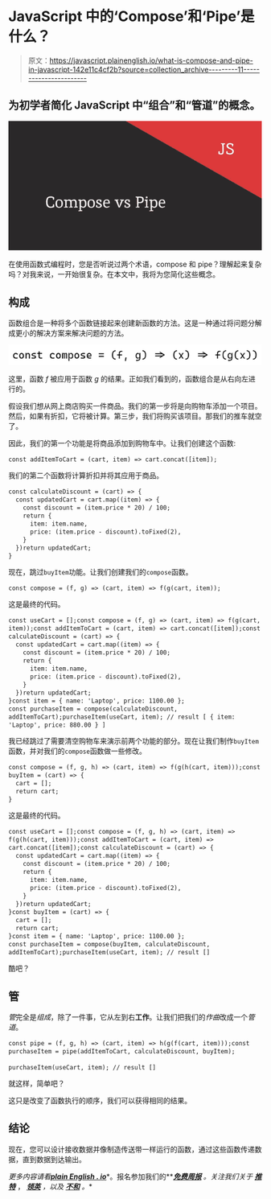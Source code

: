 # JavaScript 中的‘Compose’和‘Pipe’是什么？

> 原文：<https://javascript.plainenglish.io/what-is-compose-and-pipe-in-javascript-142e11c4cf2b?source=collection_archive---------11----------------------->

## 为初学者简化 JavaScript 中“组合”和“管道”的概念。

![](img/cd98511e46bf4e9faeb76b648d931f96.png)

在使用函数式编程时，您是否听说过两个术语，compose 和 pipe？理解起来复杂吗？对我来说，一开始很复杂。在本文中，我将为您简化这些概念。

## 构成

函数组合是一种将多个函数链接起来创建新函数的方法。这是一种通过将问题分解成更小的解决方案来解决问题的方法。

![](img/308521c7049b30a56773eecbd570eb14.png)

这里，函数 *f* 被应用于函数 *g* 的结果。正如我们看到的，函数组合是从右向左进行的。

假设我们想从网上商店购买一件商品。我们的第一步将是向购物车添加一个项目。然后，如果有折扣，它将被计算。第三步，我们将购买该项目。那我们的推车就空了。

因此，我们的第一个功能是将商品添加到购物车中。让我们创建这个函数:

```
const addItemToCart = (cart, item) => cart.concat([item]);
```

我们的第二个函数将计算折扣并将其应用于商品。

```
const calculateDiscount = (cart) => {
  const updatedCart = cart.map((item) => {
    const discount = (item.price * 20) / 100;
    return {
      item: item.name,
      price: (item.price - discount).toFixed(2),
    }
  })return updatedCart;
}
```

现在，跳过`buyItem`功能。让我们创建我们的`compose`函数。

```
const compose = (f, g) => (cart, item) => f(g(cart, item));
```

这是最终的代码。

```
const useCart = [];const compose = (f, g) => (cart, item) => f(g(cart, item));const addItemToCart = (cart, item) => cart.concat([item]);const calculateDiscount = (cart) => {
  const updatedCart = cart.map((item) => {
    const discount = (item.price * 20) / 100;
    return {
      item: item.name,
      price: (item.price - discount).toFixed(2),
    }
  })return updatedCart;
}const item = { name: 'Laptop', price: 1100.00 };
const purchaseItem = compose(calculateDiscount, addItemToCart);purchaseItem(useCart, item); // result [ { item: 'Laptop', price: 880.00 } ]
```

我已经跳过了需要清空购物车来演示前两个功能的部分。现在让我们制作`buyItem`函数，并对我们的`compose`函数做一些修改。

```
const compose = (f, g, h) => (cart, item) => f(g(h(cart, item)));const buyItem = (cart) => {
  cart = [];
  return cart;
}
```

这是最终的代码。

```
const useCart = [];const compose = (f, g, h) => (cart, item) => f(g(h(cart, item)));const addItemToCart = (cart, item) => cart.concat([item]);const calculateDiscount = (cart) => {
  const updatedCart = cart.map((item) => {
    const discount = (item.price * 20) / 100;
    return {
      item: item.name,
      price: (item.price - discount).toFixed(2),
    }
  })return updatedCart;
}const buyItem = (cart) => {
  cart = [];
  return cart;
}const item = { name: 'Laptop', price: 1100.00 };
const purchaseItem = compose(buyItem, calculateDiscount, addItemToCart);purchaseItem(useCart, item); // result []
```

酷吧？

## 管

*管*完全是*组成*，除了一件事，它从左到右**工作**。让我们把我们的*作曲*改成一个*管道*。

```
const pipe = (f, g, h) => (cart, item) => h(g(f(cart, item)));const purchaseItem = pipe(addItemToCart, calculateDiscount, buyItem);

purchaseItem(useCart, item); // result []
```

就这样，简单吧？

这只是改变了函数执行的顺序，我们可以获得相同的结果。

## 结论

现在，您可以设计接收数据并像制造传送带一样运行的函数，通过这些函数传递数据，直到数据到达输出。

*更多内容请看*[***plain English . io***](https://plainenglish.io/)*。报名参加我们的**[***免费周报***](http://newsletter.plainenglish.io/) *。关注我们关于* [***推特***](https://twitter.com/inPlainEngHQ) ， [***领英***](https://www.linkedin.com/company/inplainenglish/) *，以及* [***不和***](https://discord.gg/GtDtUAvyhW) *。**